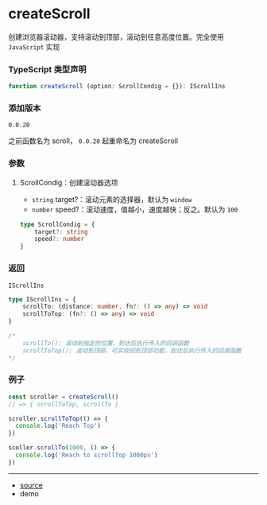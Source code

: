# createScroll

创建浏览器滚动器，支持滚动到顶部，滚动到任意高度位置。完全使用 `JavaScript` 实现

### TypeScript 类型声明

```typescript
function createScroll (option: ScrollCondig = {}): IScrollIns
```



### 添加版本

`0.0.20`

之前函数名为 scroll， `0.0.20` 起重命名为 createScroll



### 参数

1. ScrollCondig：创建滚动器选项

   - `string` target?：滚动元素的选择器，默认为 `window`
   - `number` speed?：滚动速度，值越小，速度越快；反之。默认为 `100`

   ```typescript
   type ScrollCondig = {
       target?: string
       speed?: number
   }
   ```

   

### 返回

`IScrollIns`

```typescript
type IScrollIns = {
    scrollTo: (distance: number, fn?: () => any) => void
    scrollToTop: (fn?: () => any) => void
}

/*
	scrollTo(): 滚动到指定的位置，到达后执行传入的回调函数
	scrollToTop(): 滚动到顶部，可实现回到顶部功能，到达后执行传入的回调函数
*/
```



### 例子

```typescript
const scroller = createScroll()
// => { scrollToTop, scrollTo }

scroller.scrollToTop(() => {
  console.log('Reach Top')
})

scoller.scrollTo(1000, () => {
  console.log('Reach to scrollTop 1000px')
})
```

----

- [source](https://github.com/iius-l/iius-s/blob/main/src/browser/createScroll.ts)
- demo
